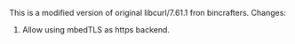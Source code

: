 This is a modified version of original libcurl/7.61.1 fron bincrafters.
Changes:
1) Allow using mbedTLS as https backend.
